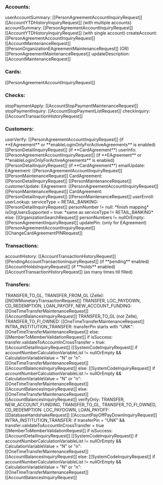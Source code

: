 <h3>Accounts:</h3>
	userAccountSummary:
		[[PersonAgreementAccountInquiryRequest]]
		[[AccountYTDHistoryInquiryRequest]] (with multiple accounts)
	accountSummary:
		[[PersonAgreementAccountInquiryRequest]]
		[[AccountYTDHistoryInquiryRequest]] (with single account)
	createAccount:
		[[PersonAgreementAccountInquiryRequest]]
		[[AccountMaintenanceRequest]]
		[[PersonOrganizationEAgreementMaintenanceRequest]] (OR) [[PersonAgreementMaintenanceRequest]]
	updateDescription:
		[[AccountMaintenanceRequest]]

<h3>Cards:</h3>
	[[PersonAgreementAccountInquiryRequest]]

<h3>Checks:</h3>
	stopPaymentApply:
		[[AccountStopPaymentMaintenanceRequest]]
	stopPaymentInquiry:
		[[AccountStopPaymentListRequest]]
	checkInquiry:
		[[AccountTransactionHistoryRequest]]

<h3>Customers:</h3>
	userVerify:
		[[PersonAgreementAccountInquiryRequest]] (if **EAgreement** or **enableLoginOnlyForActiveAgreements** is enabled)
		[[PersonDetailInquiryRequest]] (if **CardAgreement**)
	userInfo:
		[[PersonAgreementAccountInquiryRequest]] (if **EAgreement** or **enableLoginOnlyForActiveAgreements** is enabled)
		[[PersonDetailInquiryRequest]] (if **CardAgreement**)
	emailUpdate:
		EAgreement:
			[[PersonAgreementAccountInquiryRequest]]
			[[PersonMaintenanceRequest]]
		CardAgreement:
			[[PersonDetailInquiryRequest]]
			[[PersonMaintenanceRequest]]
	customerUpdate:
		EAgreement:
			[[PersonAgreementAccountInquiryRequest]]
			[[PersonMaintenanceRequest]]
		CardAgreement:
			[[PersonDetailInquiryRequest]]
			[[PersonMaintenanceRequest]]
	userEnroll:
	userLookup:
		serviceType = RETAIL_BANKING:
			[[PersonDetailInquiryRequest]]
			personNumber != null:
				*finish mapping*
			isOrgUsersSupported = true:
				*same as serviceType != RETAIL_BANKING*
		else:
			[[OrganizationSearchRequest]]
			personNumbers != nullOrEmpty:
				[[PersonAgreementInquiryRequest]]
	updatePin: (only for EAgreement)
		[[PersonAgreementAccountInquiryRequest]]
		[[ChangeCardAgreementPINRequest]]

<h3>Transactions:</h3>
	accountHistory:
		[[AccountTransactionHistoryRequest]]
		[[PendingAccountTransactionInquiryRequest]] (if **pending** enabled)
		[[AccountHoldsInquiryRequest]] (if **holds** enabled)
		[[AccountTransactionHistoryRequest]] (as many times till filled)

<h3>Transfers:</h3>
	TRANSFER_TO_GL, TRANSFER_FROM_GL (Zelle):
		[[NOWMonetaryTransactionRequest]]
	TRANSFER, LOC_PAYDOWN, CD_REDEMPTION, LOAN_PAYOFF, NEW_ACCOUNT_FUNDING:
		[[OneTimeTransferMaintenanceRequest]]
		[[AccountBalancesInquiryRequest]]
	TRANSFER_TO_GL (not Zelle), TRANSFER_TO_FI_OWNED:
		[[OneTimeTransferMaintenanceRequest]]
	INTRA_INSTITUTION_TRANSFER:
		transferPin starts with "UNK":
			[[OneTimeTransferMaintenanceRequest]]
		else:
			[[MemberToMemberValidationRequest]]
			if isSuccess:
				transfer.validateToAccountInCrossTransfer = true:
					[[AccountDetailInquiryRequest]]
					[[SystemCodeInquiryRequest]]
					if accountNumberCalculationVariableList != nullOrEmpty && CalculationVariableValue = "N" or "n":
						[[OneTimeTransferMaintenanceRequest]]
						[[AccountBalancesInquiryRequest]]
					else:
						[[SystemCodeInquiryRequest]]
						if accountNumberCalculationVariableList != nullOrEmpty && CalculationVariableValue = "N" or "n":
							[[OneTimeTransferMaintenanceRequest]]
							[[AccountBalancesInquiryRequest]]
				else:
					[[OneTimeTransferMaintenanceRequest]]
					[[AccountBalancesInquiryRequest]]
	verifyOnly:
		TRANSFER, NEW_ACCOUNT_FUNDING, TRANSFER_TO_GL, TRANSFER_TO_FI_OWNED, CD_REDEMPTION:
		LOC_PAYDOWN, LOAN_PAYOFF:
			[[DatabaseHandshakeRequest]]
			[[AccountPayOffPayDownInquiryRequest]]
		INTRA_INSTITUTION_TRANSFER:
			if transferPin = "UNK" && transfer.validateToAccountInCrossTransfer = true
			[[MemberToMemberValidationRequest]]
			if isSuccess:
				[[AccountDetailInquiryRequest]]
				[[SystemCodeInquiryRequest]]
				if accountNumberCalculationVariableList != nullOrEmpty && CalculationVariableValue = "N" or "n":
					[[OneTimeTransferMaintenanceRequest]]
					[[AccountBalancesInquiryRequest]]
				else:
					[[SystemCodeInquiryRequest]]
					if accountNumberCalculationVariableList != nullOrEmpty && CalculationVariableValue = "N" or "n":
						[[OneTimeTransferMaintenanceRequest]]
						[[AccountBalancesInquiryRequest]]